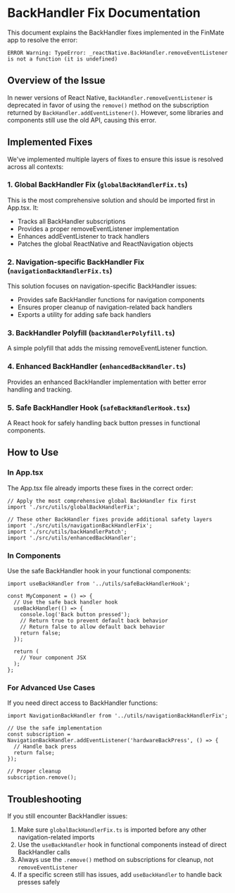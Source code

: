 # BackHandler Fix Documentation

This document explains the BackHandler fixes implemented in the FinMate app to resolve the error:
```
ERROR Warning: TypeError: _reactNative.BackHandler.removeEventListener is not a function (it is undefined)
```

## Overview of the Issue

In newer versions of React Native, `BackHandler.removeEventListener` is deprecated in favor of using the `remove()` method on the subscription returned by `BackHandler.addEventListener()`. However, some libraries and components still use the old API, causing this error.

## Implemented Fixes

We've implemented multiple layers of fixes to ensure this issue is resolved across all contexts:

### 1. Global BackHandler Fix (`globalBackHandlerFix.ts`)

This is the most comprehensive solution and should be imported first in App.tsx. It:

- Tracks all BackHandler subscriptions
- Provides a proper removeEventListener implementation
- Enhances addEventListener to track handlers
- Patches the global ReactNative and ReactNavigation objects

### 2. Navigation-specific BackHandler Fix (`navigationBackHandlerFix.ts`)

This solution focuses on navigation-specific BackHandler issues:

- Provides safe BackHandler functions for navigation components
- Ensures proper cleanup of navigation-related back handlers
- Exports a utility for adding safe back handlers

### 3. BackHandler Polyfill (`backHandlerPolyfill.ts`)

A simple polyfill that adds the missing removeEventListener function.

### 4. Enhanced BackHandler (`enhancedBackHandler.ts`)

Provides an enhanced BackHandler implementation with better error handling and tracking.

### 5. Safe BackHandler Hook (`safeBackHandlerHook.tsx`)

A React hook for safely handling back button presses in functional components.

## How to Use

### In App.tsx

The App.tsx file already imports these fixes in the correct order:

```tsx
// Apply the most comprehensive global BackHandler fix first
import './src/utils/globalBackHandlerFix';

// These other BackHandler fixes provide additional safety layers
import './src/utils/navigationBackHandlerFix';
import './src/utils/backHandlerPatch';
import './src/utils/enhancedBackHandler';
```

### In Components

Use the safe BackHandler hook in your functional components:

```tsx
import useBackHandler from '../utils/safeBackHandlerHook';

const MyComponent = () => {
  // Use the safe back handler hook
  useBackHandler(() => {
    console.log('Back button pressed');
    // Return true to prevent default back behavior
    // Return false to allow default back behavior
    return false;
  });
  
  return (
    // Your component JSX
  );
};
```

### For Advanced Use Cases

If you need direct access to BackHandler functions:

```tsx
import NavigationBackHandler from '../utils/navigationBackHandlerFix';

// Use the safe implementation
const subscription = NavigationBackHandler.addEventListener('hardwareBackPress', () => {
  // Handle back press
  return false;
});

// Proper cleanup
subscription.remove();
```

## Troubleshooting

If you still encounter BackHandler issues:

1. Make sure `globalBackHandlerFix.ts` is imported before any other navigation-related imports
2. Use the `useBackHandler` hook in functional components instead of direct BackHandler calls
3. Always use the `.remove()` method on subscriptions for cleanup, not `removeEventListener`
4. If a specific screen still has issues, add `useBackHandler` to handle back presses safely
